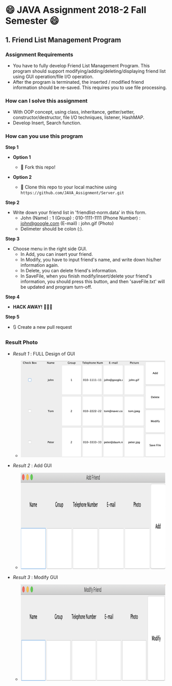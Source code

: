 # :smile: JAVA Assignment 2018-2 Fall Semester :smile:

## 1. Friend List Management Program

### Assignment Requirements

- You have to fully develop Friend List Management Program. This program should support modifying/adding/deleting/displaying friend list using GUI operation/file I/O operation.
- After the program is terminated, the inserted / modified friend information should be re-saved. This requires you to use file processing. 

### How can I solve this assignment
- With OOP concept, using class, inheritance, getter/setter, constructor/destructor, file I/O techniques, listener, HashMAP.
- Develop Insert, Search function.

### How can you use this program

**Step 1**
- **Option 1** 
  - 🍴 Fork this repo!
  
- **Option 2** 
  - 👯 Clone this repo to your local machine using `https://github.com/JAVA_Assignment/Server.git`

**Step 2**
- Write down your friend list in 'friendlist-norm.data' in this form.
  - John (Name)  : 1 (Group) :  010-1111-1111 (Phone Number)  :   john@google.com (E-mail)   :  john.gif (Photo)
  - Delimeter should be colon (:).

**Step 3**
- Choose menu in the right side GUI.
  - In Add, you can insert your friend.
  - In Modify, you have to input friend's name, and write down his/her information again.
  - In Delete, you can delete friend's information.
  - In SaveFile, when you finish modify/insert/delete your friend's information, you should press this button, and then 'saveFile.txt' will be updated and program turn-off.
  
**Step 4**
- **HACK AWAY!** 🔨🔨🔨

**Step 5**
- 🔃 Create a new pull request 

### Result Photo

- *Result 1* : FULL Design of GUI
  - <img src="/img/result_1.png" width="450px" height="300px" title="result_1_pic" alt="Result Picture 1"></img><br>

- *Result 2* : Add GUI
  - <img src="/img/result_2.png" width="450px" height="300px" title="result_2_pic" alt="Result Picture 2"></img><br>
  
- *Result 3* : Modify GUI
  - <img src="/img/result_3.png" width="450px" height="300px" title="result_3_pic" alt="Result Picture 3"></img><br>
